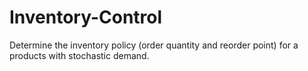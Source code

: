# Inventory-Control
Determine the inventory policy (order quantity and reorder point) for a products with stochastic demand.
